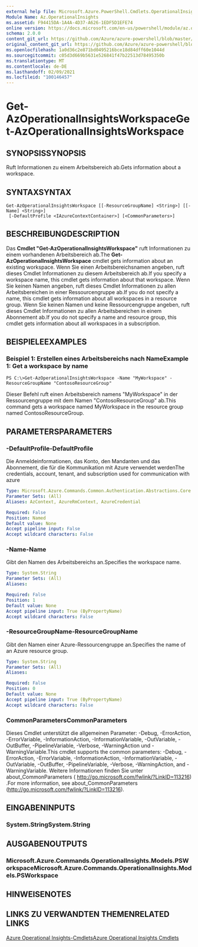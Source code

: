 ```yaml
---
external help file: Microsoft.Azure.PowerShell.Cmdlets.OperationalInsights.dll-Help.xml
Module Name: Az.OperationalInsights
ms.assetid: F94415DA-1A4A-4D37-A626-1EDF5D1EFE74
online version: https://docs.microsoft.com/en-us/powershell/module/az.operationalinsights/get-azoperationalinsightsworkspace
schema: 2.0.0
content_git_url: https://github.com/Azure/azure-powershell/blob/master/src/OperationalInsights/OperationalInsights/help/Get-AzOperationalInsightsWorkspace.md
original_content_git_url: https://github.com/Azure/azure-powershell/blob/master/src/OperationalInsights/OperationalInsights/help/Get-AzOperationalInsightsWorkspace.md
ms.openlocfilehash: 1a0d36c2e871bd0495216bce18d84dff60e1044d
ms.sourcegitcommit: c05d3d669b5631e526841f47b22513d78495350b
ms.translationtype: MT
ms.contentlocale: de-DE
ms.lasthandoff: 02/09/2021
ms.locfileid: "100146457"
---
```

# <span data-ttu-id="79c3c-101">Get-AzOperationalInsightsWorkspace</span><span class="sxs-lookup"><span data-stu-id="79c3c-101">Get-AzOperationalInsightsWorkspace</span></span>

## <span data-ttu-id="79c3c-102">SYNOPSIS</span><span class="sxs-lookup"><span data-stu-id="79c3c-102">SYNOPSIS</span></span>
<span data-ttu-id="79c3c-103">Ruft Informationen zu einem Arbeitsbereich ab.</span><span class="sxs-lookup"><span data-stu-id="79c3c-103">Gets information about a workspace.</span></span>

## <span data-ttu-id="79c3c-104">SYNTAX</span><span class="sxs-lookup"><span data-stu-id="79c3c-104">SYNTAX</span></span>

```
Get-AzOperationalInsightsWorkspace [[-ResourceGroupName] <String>] [[-Name] <String>]
 [-DefaultProfile <IAzureContextContainer>] [<CommonParameters>]
```

## <span data-ttu-id="79c3c-105">BESCHREIBUNG</span><span class="sxs-lookup"><span data-stu-id="79c3c-105">DESCRIPTION</span></span>
<span data-ttu-id="79c3c-106">Das **Cmdlet "Get-AzOperationalInsightsWorkspace"** ruft Informationen zu einem vorhandenen Arbeitsbereich ab.</span><span class="sxs-lookup"><span data-stu-id="79c3c-106">The **Get-AzOperationalInsightsWorkspace** cmdlet gets information about an existing workspace.</span></span>
<span data-ttu-id="79c3c-107">Wenn Sie einen Arbeitsbereichsnamen angeben, ruft dieses Cmdlet Informationen zu diesem Arbeitsbereich ab.</span><span class="sxs-lookup"><span data-stu-id="79c3c-107">If you specify a workspace name, this cmdlet gets information about that workspace.</span></span>
<span data-ttu-id="79c3c-108">Wenn Sie keinen Namen angeben, ruft dieses Cmdlet Informationen zu allen Arbeitsbereichen in einer Ressourcengruppe ab.</span><span class="sxs-lookup"><span data-stu-id="79c3c-108">If you do not specify a name, this cmdlet gets information about all workspaces in a resource group.</span></span>
<span data-ttu-id="79c3c-109">Wenn Sie keinen Namen und keine Ressourcengruppe angeben, ruft dieses Cmdlet Informationen zu allen Arbeitsbereichen in einem Abonnement ab.</span><span class="sxs-lookup"><span data-stu-id="79c3c-109">If you do not specify a name and resource group, this cmdlet gets information about all workspaces in a subscription.</span></span>

## <span data-ttu-id="79c3c-110">BEISPIELE</span><span class="sxs-lookup"><span data-stu-id="79c3c-110">EXAMPLES</span></span>

### <span data-ttu-id="79c3c-111">Beispiel 1: Erstellen eines Arbeitsbereichs nach Name</span><span class="sxs-lookup"><span data-stu-id="79c3c-111">Example 1: Get a workspace by name</span></span>
```
PS C:\>Get-AzOperationalInsightsWorkspace -Name "MyWorkspace" -ResourceGroupName "ContosoResourceGroup"
```

<span data-ttu-id="79c3c-112">Dieser Befehl ruft einen Arbeitsbereich namens "MyWorkspace" in der Ressourcengruppe mit dem Namen "ContosoResourceGroup" ab.</span><span class="sxs-lookup"><span data-stu-id="79c3c-112">This command gets a workspace named MyWorkspace in the resource group named ContosoResourceGroup.</span></span>

## <span data-ttu-id="79c3c-113">PARAMETERS</span><span class="sxs-lookup"><span data-stu-id="79c3c-113">PARAMETERS</span></span>

### <span data-ttu-id="79c3c-114">-DefaultProfile</span><span class="sxs-lookup"><span data-stu-id="79c3c-114">-DefaultProfile</span></span>
<span data-ttu-id="79c3c-115">Die Anmeldeinformationen, das Konto, den Mandanten und das Abonnement, die für die Kommunikation mit Azure verwendet werden</span><span class="sxs-lookup"><span data-stu-id="79c3c-115">The credentials, account, tenant, and subscription used for communication with azure</span></span>

```yaml
Type: Microsoft.Azure.Commands.Common.Authentication.Abstractions.Core.IAzureContextContainer
Parameter Sets: (All)
Aliases: AzContext, AzureRmContext, AzureCredential

Required: False
Position: Named
Default value: None
Accept pipeline input: False
Accept wildcard characters: False
```

### <span data-ttu-id="79c3c-116">-Name</span><span class="sxs-lookup"><span data-stu-id="79c3c-116">-Name</span></span>
<span data-ttu-id="79c3c-117">Gibt den Namen des Arbeitsbereichs an.</span><span class="sxs-lookup"><span data-stu-id="79c3c-117">Specifies the workspace name.</span></span>

```yaml
Type: System.String
Parameter Sets: (All)
Aliases:

Required: False
Position: 1
Default value: None
Accept pipeline input: True (ByPropertyName)
Accept wildcard characters: False
```

### <span data-ttu-id="79c3c-118">-ResourceGroupName</span><span class="sxs-lookup"><span data-stu-id="79c3c-118">-ResourceGroupName</span></span>
<span data-ttu-id="79c3c-119">Gibt den Namen einer Azure-Ressourcengruppe an.</span><span class="sxs-lookup"><span data-stu-id="79c3c-119">Specifies the name of an Azure resource group.</span></span>

```yaml
Type: System.String
Parameter Sets: (All)
Aliases:

Required: False
Position: 0
Default value: None
Accept pipeline input: True (ByPropertyName)
Accept wildcard characters: False
```

### <span data-ttu-id="79c3c-120">CommonParameters</span><span class="sxs-lookup"><span data-stu-id="79c3c-120">CommonParameters</span></span>
<span data-ttu-id="79c3c-121">Dieses Cmdlet unterstützt die allgemeinen Parameter: -Debug, -ErrorAction, -ErrorVariable, -InformationAction, -InformationVariable, -OutVariable, -OutBuffer, -PipelineVariable, -Verbose, -WarningAction und -WarningVariable.</span><span class="sxs-lookup"><span data-stu-id="79c3c-121">This cmdlet supports the common parameters: -Debug, -ErrorAction, -ErrorVariable, -InformationAction, -InformationVariable, -OutVariable, -OutBuffer, -PipelineVariable, -Verbose, -WarningAction, and -WarningVariable.</span></span> <span data-ttu-id="79c3c-122">Weitere Informationen finden Sie unter about_CommonParameters ( http://go.microsoft.com/fwlink/?LinkID=113216) .</span><span class="sxs-lookup"><span data-stu-id="79c3c-122">For more information, see about_CommonParameters (http://go.microsoft.com/fwlink/?LinkID=113216).</span></span>

## <span data-ttu-id="79c3c-123">EINGABEN</span><span class="sxs-lookup"><span data-stu-id="79c3c-123">INPUTS</span></span>

### <span data-ttu-id="79c3c-124">System.String</span><span class="sxs-lookup"><span data-stu-id="79c3c-124">System.String</span></span>

## <span data-ttu-id="79c3c-125">AUSGABEN</span><span class="sxs-lookup"><span data-stu-id="79c3c-125">OUTPUTS</span></span>

### <span data-ttu-id="79c3c-126">Microsoft.Azure.Commands.OperationalInsights.Models.PSWorkspace</span><span class="sxs-lookup"><span data-stu-id="79c3c-126">Microsoft.Azure.Commands.OperationalInsights.Models.PSWorkspace</span></span>

## <span data-ttu-id="79c3c-127">HINWEISE</span><span class="sxs-lookup"><span data-stu-id="79c3c-127">NOTES</span></span>

## <span data-ttu-id="79c3c-128">LINKS ZU VERWANDTEN THEMEN</span><span class="sxs-lookup"><span data-stu-id="79c3c-128">RELATED LINKS</span></span>

[<span data-ttu-id="79c3c-129">Azure Operational Insights-Cmdlets</span><span class="sxs-lookup"><span data-stu-id="79c3c-129">Azure Operational Insights Cmdlets</span></span>](./Az.OperationalInsights.md)


